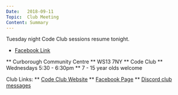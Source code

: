 ```yaml
---
Date:   2018-09-11
Topic:  Club Meeting
Content: Summary
---
```

Tuesday night Code Club sessions resume tonight.

* [Facebook Link](https://www.facebook.com/1481985248595237/posts/1706891252771301/)


** Curborough Community Centre
** WS13 7NY
** Code Club
** Wednesdays 5:30 - 6:30pm
** 7 - 15 year olds welcome

Club Links:
** [Code Club Website](https://lichfield-code-club.github.io/)
** [Facebook Page](https://www.facebook.com/LichfieldCoders)
** [Discord club messages](https://discord.gg/szz6xGK)

